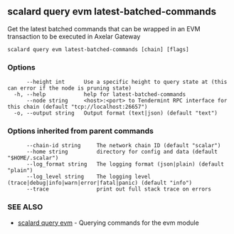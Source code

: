 ## scalard query evm latest-batched-commands

Get the latest batched commands that can be wrapped in an EVM transaction to be executed in Axelar Gateway

```
scalard query evm latest-batched-commands [chain] [flags]
```

### Options

```
      --height int      Use a specific height to query state at (this can error if the node is pruning state)
  -h, --help            help for latest-batched-commands
      --node string     <host>:<port> to Tendermint RPC interface for this chain (default "tcp://localhost:26657")
  -o, --output string   Output format (text|json) (default "text")
```

### Options inherited from parent commands

```
      --chain-id string     The network chain ID (default "scalar")
      --home string         directory for config and data (default "$HOME/.scalar")
      --log_format string   The logging format (json|plain) (default "plain")
      --log_level string    The logging level (trace|debug|info|warn|error|fatal|panic) (default "info")
      --trace               print out full stack trace on errors
```

### SEE ALSO

- [scalard query evm](scalard_query_evm.md) - Querying commands for the evm module
